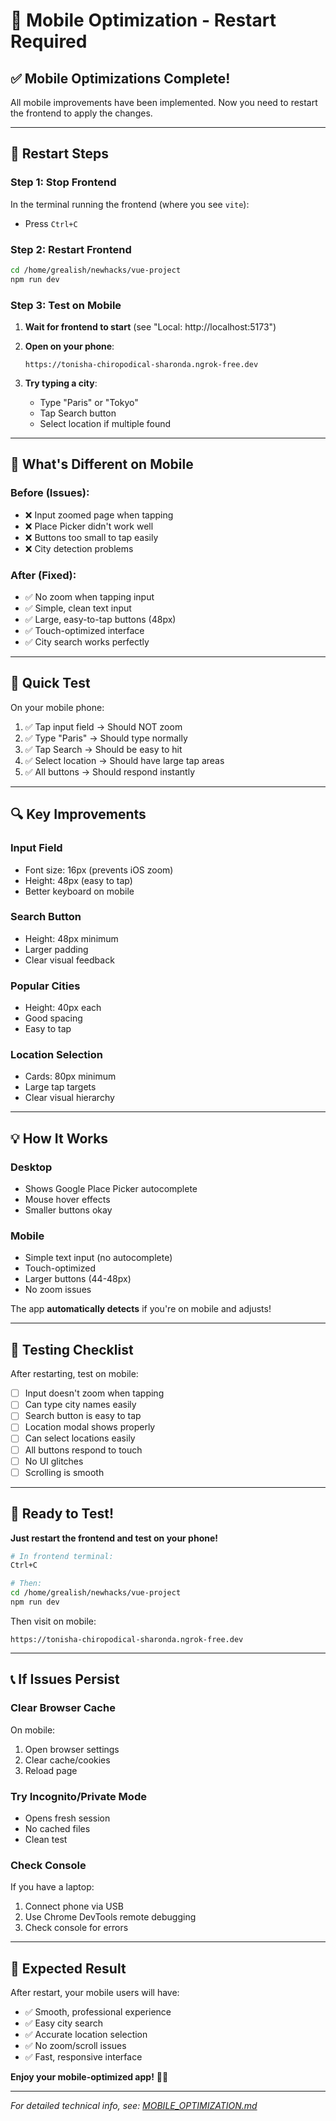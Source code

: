 # 📱 Mobile Optimization - Restart Required

## ✅ Mobile Optimizations Complete!

All mobile improvements have been implemented. Now you need to restart the frontend to apply the changes.

---

## 🔄 Restart Steps

### Step 1: Stop Frontend

In the terminal running the frontend (where you see `vite`):
- Press `Ctrl+C`

### Step 2: Restart Frontend

```bash
cd /home/grealish/newhacks/vue-project
npm run dev
```

### Step 3: Test on Mobile

1. **Wait for frontend to start** (see "Local: http://localhost:5173")

2. **Open on your phone**:
   ```
   https://tonisha-chiropodical-sharonda.ngrok-free.dev
   ```

3. **Try typing a city**:
   - Type "Paris" or "Tokyo"
   - Tap Search button
   - Select location if multiple found

---

## 📱 What's Different on Mobile

### Before (Issues):
- ❌ Input zoomed page when tapping
- ❌ Place Picker didn't work well
- ❌ Buttons too small to tap easily
- ❌ City detection problems

### After (Fixed):
- ✅ No zoom when tapping input
- ✅ Simple, clean text input
- ✅ Large, easy-to-tap buttons (48px)
- ✅ Touch-optimized interface
- ✅ City search works perfectly

---

## 🎯 Quick Test

On your mobile phone:

1. ✅ Tap input field → Should NOT zoom
2. ✅ Type "Paris" → Should type normally
3. ✅ Tap Search → Should be easy to hit
4. ✅ Select location → Should have large tap areas
5. ✅ All buttons → Should respond instantly

---

## 🔍 Key Improvements

### Input Field
- Font size: 16px (prevents iOS zoom)
- Height: 48px (easy to tap)
- Better keyboard on mobile

### Search Button
- Height: 48px minimum
- Larger padding
- Clear visual feedback

### Popular Cities
- Height: 40px each
- Good spacing
- Easy to tap

### Location Selection
- Cards: 80px minimum
- Large tap targets
- Clear visual hierarchy

---

## 💡 How It Works

### Desktop
- Shows Google Place Picker autocomplete
- Mouse hover effects
- Smaller buttons okay

### Mobile
- Simple text input (no autocomplete)
- Touch-optimized
- Larger buttons (44-48px)
- No zoom issues

The app **automatically detects** if you're on mobile and adjusts!

---

## 📝 Testing Checklist

After restarting, test on mobile:

- [ ] Input doesn't zoom when tapping
- [ ] Can type city names easily
- [ ] Search button is easy to tap
- [ ] Location modal shows properly
- [ ] Can select locations easily
- [ ] All buttons respond to touch
- [ ] No UI glitches
- [ ] Scrolling is smooth

---

## 🚀 Ready to Test!

**Just restart the frontend and test on your phone!**

```bash
# In frontend terminal:
Ctrl+C

# Then:
cd /home/grealish/newhacks/vue-project
npm run dev
```

Then visit on mobile:
```
https://tonisha-chiropodical-sharonda.ngrok-free.dev
```

---

## 📞 If Issues Persist

### Clear Browser Cache
On mobile:
1. Open browser settings
2. Clear cache/cookies
3. Reload page

### Try Incognito/Private Mode
- Opens fresh session
- No cached files
- Clean test

### Check Console
If you have a laptop:
1. Connect phone via USB
2. Use Chrome DevTools remote debugging
3. Check console for errors

---

## 🎉 Expected Result

After restart, your mobile users will have:
- ✅ Smooth, professional experience
- ✅ Easy city search
- ✅ Accurate location selection
- ✅ No zoom/scroll issues
- ✅ Fast, responsive interface

**Enjoy your mobile-optimized app!** 📱✨

---

*For detailed technical info, see: [MOBILE_OPTIMIZATION.md](./MOBILE_OPTIMIZATION.md)*

